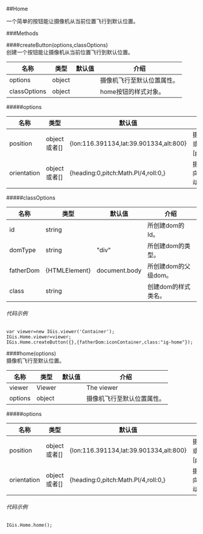##Home 
  
一个简单的按钮能让摄像机从当前位置飞行到默认位置。
       

###Methods   
  
####createButton(options,classOptions)  
创建一个按钮能让摄像机从当前位置飞行到默认位置。  
    
名称|类型|默认值|介绍  
-|-|-|-  
<a herf="#options">options</a>|object||摄像机飞行至默认位置属性。
<a herf="#classOptions">classOptions</a>|object||home按钮的样式对象。

 #####<a name="options">options</a>  
  
名称|类型|默认值|介绍  
-|-|-|-  
position|object或者[]|{lon:116.391134,lat:39.901334,alt:800}|摄像机目的地经纬高位置。{lon,lat,alt} 或者[position[0],position[1],position[2]]。  
orientation|object或者[]|{heading:0,pitch:Math.PI/4,roll:0,}|摄像机的偏转角度。heading:弧度的航向分量，pitch:弧度的螺距分量，roll:滚动分量(以弧度为单位)。 
#####<a name="classOptions">classOptions</a>
  
  
名称|类型|默认值|介绍
-|-|-|-  
id|string||所创建dom的Id。  
domType|string|"div"|所创建dom的类型。  
fatherDom|{HTMLElement}|document.body|所创建dom的父级dom。  
class|string||创建dom的样式类名。
  
###### 代码示例 
    var viewer=new IGis.viewer('Container');
    IGis.Home.viewer=viewer;    
    IGis.Home.createButton({},{fatherDom:iconContainer,class:"ig-home"});

####home(options)  
摄像机飞行至默认位置。
  
名称|类型|默认值|介绍  
-|-|-|-  
viewer|Viewer||The viewer  
<a herf="#options">options</a>|object||摄像机飞行至默认位置属性。  
  
 
  
#####<a name="options">options</a>  
  
名称|类型|默认值|介绍  
-|-|-|-  
position|object或者[]|{lon:116.391134,lat:39.901334,alt:800}|摄像机目的地经纬高位置。{lon,lat,alt} 或者[position[0],position[1],position[2]]。  
orientation|object或者[]|{heading:0,pitch:Math.PI/4,roll:0,}|摄像机的偏转角度。heading:弧度的航向分量，pitch:弧度的螺距分量，roll:滚动分量(以弧度为单位)。
###### 代码示例   
    IGis.Home.home();
